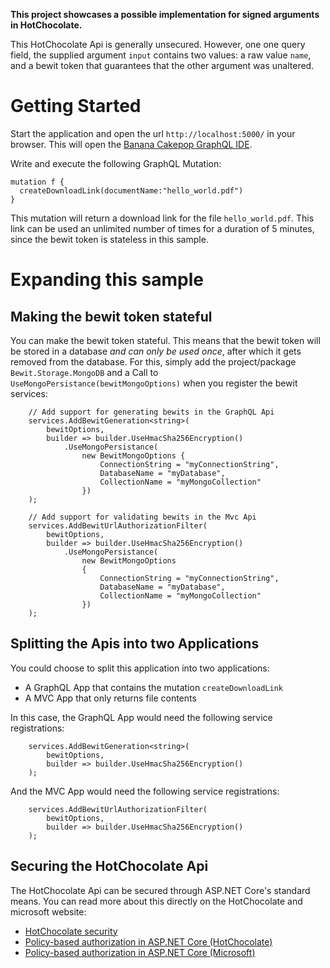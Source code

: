 **This project showcases a possible implementation for signed arguments in HotChocolate.**

This HotChocolate Api is generally unsecured. However, one one query field, the supplied argument `input` contains two values: a raw value `name`, and a bewit token that guarantees that the other argument was unaltered.

# Getting Started

Start the application and open the url `http://localhost:5000/` in your browser. 
This will open the [Banana Cakepop GraphQL IDE](https://github.com/ChilliCream/hotchocolate#banana-cake-pop).

Write and execute the following GraphQL Mutation:
```
mutation f {
  createDownloadLink(documentName:"hello_world.pdf")
}
```

This mutation will return a download link for the file `hello_world.pdf`. This link can be used an unlimited number of times for a duration of 5 minutes, since the bewit token is stateless in this sample.

# Expanding this sample

## Making the bewit token stateful 

You can make the bewit token stateful. This means that the bewit token will be stored in a database _and can only be used once_, after which it gets removed from the database.
For this, simply add the project/package `Bewit.Storage.MongoDB` and a Call to `UseMongoPersistance(bewitMongoOptions)` when you register the bewit services:

```
    // Add support for generating bewits in the GraphQL Api
    services.AddBewitGeneration<string>(
        bewitOptions,
        builder => builder.UseHmacSha256Encryption()
            .UseMongoPersistance(
                new BewitMongoOptions {
                    ConnectionString = "myConnectionString",
                    DatabaseName = "myDatabase",
                    CollectionName = "myMongoCollection"
                })
    );

    // Add support for validating bewits in the Mvc Api
    services.AddBewitUrlAuthorizationFilter(
        bewitOptions,
        builder => builder.UseHmacSha256Encryption()
            .UseMongoPersistance(
                new BewitMongoOptions
                {
                    ConnectionString = "myConnectionString",
                    DatabaseName = "myDatabase",
                    CollectionName = "myMongoCollection"
                })
    );
```

## Splitting the Apis into two Applications

You could choose to split this application into two applications:
- A GraphQL App that contains the mutation `createDownloadLink`
- A MVC App that only returns file contents

In this case, the GraphQL App would need the following service registrations:
```
    services.AddBewitGeneration<string>(
        bewitOptions,
        builder => builder.UseHmacSha256Encryption()
    );
```

And the MVC App would need the following service registrations:
```
    services.AddBewitUrlAuthorizationFilter(
        bewitOptions,
        builder => builder.UseHmacSha256Encryption()
    );
```

## Securing the HotChocolate Api

The HotChocolate Api can be secured through ASP.NET Core's standard means. You can read more about this directly on the HotChocolate and microsoft website:
- [HotChocolate security](https://chillicream.com/docs/hotchocolate/v10/security)
- [Policy-based authorization in ASP.NET Core (HotChocolate)](https://chillicream.com/docs/hotchocolate/v10/security#policy-based-authorization-in-aspnet-core)
- [Policy-based authorization in ASP.NET Core (Microsoft)](https://docs.microsoft.com/en-us/aspnet/core/security/authorization/policies?view=aspnetcore-3.1)


